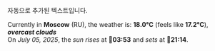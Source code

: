 
자동으로 추가된 텍스트입니다.

<!--START_SECTION:weather:moscow-->
Currently in **Moscow** (RU), the weather is: **18.0°C** (feels like **17.2°C**), ***overcast clouds***<br/>
On *July 05, 2025*, the *sun rises* at 🌅**03:53** and *sets* at 🌇**21:14**.
<!--END_SECTION:weather-->
